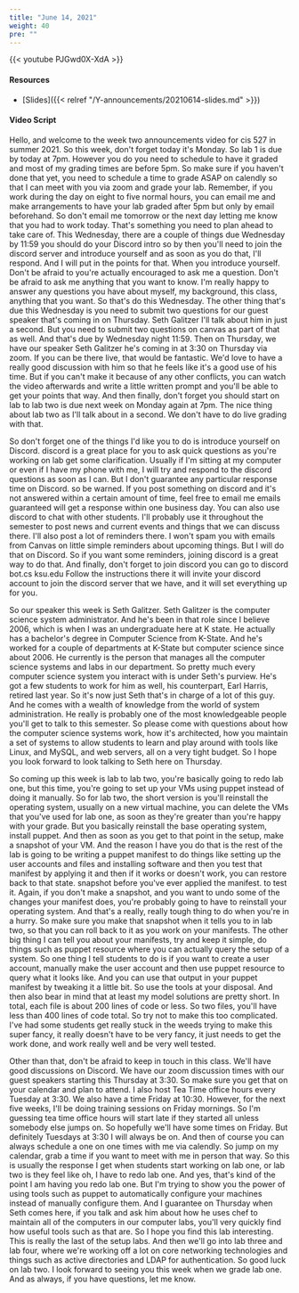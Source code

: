```yaml
---
title: "June 14, 2021"
weight: 40
pre: ""
---
```


{{< youtube PJGwd0X-XdA >}}

#### Resources

* [Slides]({{< relref "/Y-announcements/20210614-slides.md" >}})

#### Video Script

Hello, and welcome to the week two announcements video for cis 527 in summer 2021. So this week, don't forget today it's Monday. So lab 1 is due by today at 7pm. However you do you need to schedule to have it graded and most of my grading times are before 5pm. So make sure if you haven't done that yet, you need to schedule a time to grade ASAP on calendly so that I can meet with you via zoom and grade your lab. Remember, if you work during the day on eight to five normal hours, you can email me and make arrangements to have your lab graded after 5pm but only by email beforehand. So don't email me tomorrow or the next day letting me know that you had to work today. That's something you need to plan ahead to take care of. This Wednesday, there are a couple of things due Wednesday by 11:59 you should do your Discord intro so by then you'll need to join the discord server and introduce yourself and as soon as you do that, I'll respond. And I will put in the points for that. When you introduce yourself. Don't be afraid to you're actually encouraged to ask me a question. Don't be afraid to ask me anything that you want to know. I'm really happy to answer any questions you have about myself, my background, this class, anything that you want. So that's do this Wednesday. The other thing that's due this Wednesday is you need to submit two questions for our guest speaker that's coming in on Thursday. Seth Galitzer I'll talk about him in just a second. But you need to submit two questions on canvas as part of that as well. And that's due by Wednesday night 11:59. Then on Thursday, we have our speaker Seth Galitzer he's coming in at 3:30 on Thursday via zoom. If you can be there live, that would be fantastic. We'd love to have a really good discussion with him so that he feels like it's a good use of his time. But if you can't make it because of any other conflicts, you can watch the video afterwards and write a little written prompt and you'll be able to get your points that way. And then finally, don't forget you should start on lab to lab two is due next week on Monday again at 7pm. The nice thing about lab two as I'll talk about in a second. We don't have to do live grading with that. 

So don't forget one of the things I'd like you to do is introduce yourself on Discord. discord is a great place for you to ask quick questions as you're working on lab get some clarification. Usually if I'm sitting at my computer or even if I have my phone with me, I will try and respond to the discord questions as soon as I can. But I don't guarantee any particular response time on Discord. so be warned. If you post something on discord and it's not answered within a certain amount of time, feel free to email me emails guaranteed will get a response within one business day. You can also use discord to chat with other students. I'll probably use it throughout the semester to post news and current events and things that we can discuss there. I'll also post a lot of reminders there. I won't spam you with emails from Canvas on little simple reminders about upcoming things. But I will do that on Discord. So if you want some reminders, joining discord is a great way to do that. And finally, don't forget to join discord you can go to discord bot.cs ksu.edu Follow the instructions there it will invite your discord account to join the discord server that we have, and it will set everything up for you. 

So our speaker this week is Seth Galitzer. Seth Galitzer is the computer science system administrator. And he's been in that role since I believe 2006, which is when I was an undergraduate here at K state. He actually has a bachelor's degree in Computer Science from K-State. And he's worked for a couple of departments at K-State but computer science since about 2006. He currently is the person that manages all the computer science systems and labs in our department. So pretty much every computer science system you interact with is under Seth's purview. He's got a few students to work for him as well, his counterpart, Earl Harris, retired last year. So it's now just Seth that's in charge of a lot of this guy. And he comes with a wealth of knowledge from the world of system administration. He really is probably one of the most knowledgeable people you'll get to talk to this semester. So please come with questions about how the computer science systems work, how it's architected, how you maintain a set of systems to allow students to learn and play around with tools like Linux, and MySQL, and web servers, all on a very tight budget. So I hope you look forward to look talking to Seth here on Thursday. 

So coming up this week is lab to lab two, you're basically going to redo lab one, but this time, you're going to set up your VMs using puppet instead of doing it manually. So for lab two, the short version is you'll reinstall the operating system, usually on a new virtual machine, you can delete the VMs that you've used for lab one, as soon as they're greater than you're happy with your grade. But you basically reinstall the base operating system, install puppet. And then as soon as you get to that point in the setup, make a snapshot of your VM. And the reason I have you do that is the rest of the lab is going to be writing a puppet manifest to do things like setting up the user accounts and files and installing software and then you test that manifest by applying it and then if it works or doesn't work, you can restore back to that state. snapshot before you've ever applied the manifest. to test it. Again, if you don't make a snapshot, and you want to undo some of the changes your manifest does, you're probably going to have to reinstall your operating system. And that's a really, really tough thing to do when you're in a hurry. So make sure you make that snapshot when it tells you to in lab two, so that you can roll back to it as you work on your manifests. The other big thing I can tell you about your manifests, try and keep it simple, do things such as puppet resource where you can actually query the setup of a system. So one thing I tell students to do is if you want to create a user account, manually make the user account and then use puppet resource to query what it looks like. And you can use that output in your puppet manifest by tweaking it a little bit. So use the tools at your disposal. And then also bear in mind that at least my model solutions are pretty short. In total, each file is about 200 lines of code or less. So two files, you'll have less than 400 lines of code total. So try not to make this too complicated. I've had some students get really stuck in the weeds trying to make this super fancy, it really doesn't have to be very fancy, it just needs to get the work done, and work really well and be very well tested. 

Other than that, don't be afraid to keep in touch in this class. We'll have good discussions on Discord. We have our zoom discussion times with our guest speakers starting this Thursday at 3:30. So make sure you get that on your calendar and plan to attend. I also host Tea Time office hours every Tuesday at 3:30. We also have a time Friday at 10:30. However, for the next five weeks, I'll be doing training sessions on Friday mornings. So I'm guessing tea time office hours will start late if they started all unless somebody else jumps on. So hopefully we'll have some times on Friday. But definitely Tuesdays at 3:30 I will always be on. And then of course you can always schedule a one on one times with me via calendly. So jump on my calendar, grab a time if you want to meet with me in person that way. So this is usually the response I get when students start working on lab one, or lab two is they feel like oh, I have to redo lab one. And yes, that's kind of the point I am having you redo lab one. But I'm trying to show you the power of using tools such as puppet to automatically configure your machines instead of manually configure them. And I guarantee on Thursday when Seth comes here, if you talk and ask him about how he uses chef to maintain all of the computers in our computer labs, you'll very quickly find how useful tools such as that are. So I hope you find this lab interesting. This is really the last of the setup labs. And then we'll go into lab three and lab four, where we're working off a lot on core networking technologies and things such as active directories and LDAP for authentication. So good luck on lab two. I look forward to seeing you this week when we grade lab one. And as always, if you have questions, let me know. 

